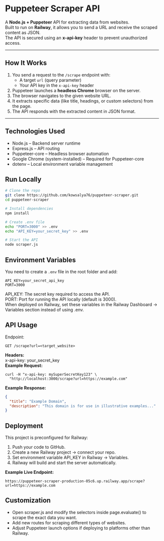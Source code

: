 # Puppeteer Scraper API

A **Node.js + Puppeteer** API for extracting data from websites.  
Built to run on **Railway**, it allows you to send a URL and receive the scraped content as JSON.  
The API is secured using an **x-api-key** header to prevent unauthorized access.

---

## How It Works
1. You send a request to the `/scrape` endpoint with:
   - A target `url` (query parameter)
   - Your API key in the `x-api-key` header
2. Puppeteer launches a **headless Chrome** browser on the server.
3. The browser navigates to the given website URL.
4. It extracts specific data (like title, headings, or custom selectors) from the page.
5. The API responds with the extracted content in JSON format.

---
## Technologies Used
* Node.js – Backend server runtime
* Express.js – API routing
* Puppeteer-core – Headless browser automation
* Google Chrome (system-installed) – Required for Puppeteer-core
* dotenv – Local environment variable management
## Run Locally
```bash
# Clone the repo
git clone https://github.com/kowsalya76/puppeteer-scraper.git
cd puppeteer-scraper

# Install dependencies
npm install

# Create .env file
echo "PORT=3000" >> .env
echo "API_KEY=your_secret_key" >> .env

# Start the API
node scraper.js  
```
## Environment Variables
You need to create a `.env` file in the root folder and add:
```
API_KEY=your_secret_api_key
PORT=3000
```
API_KEY: The secret key required to access the API.  
PORT: Port for running the API locally (default is 3000).  
When deployed on Railway, set these variables in the Railway Dashboard → Variables section instead of using .env.
## API Usage
Endpoint:
```
GET /scrape?url=<target_website>  
```
**Headers:**  
x-api-key: your_secret_key  
**Example Request:**
```
curl -H "x-api-key: mySuperSecretKey123" \
  "http://localhost:3000/scrape?url=https://example.com"
```
  
**Example Response:**
```json
{
  "title": "Example Domain",
  "description": "This domain is for use in illustrative examples..."
}
```
## Deployment
This project is preconfigured for Railway:
1. Push your code to GitHub.
2. Create a new Railway project → connect your repo.
3. Set environment variable API_KEY in Railway → Variables.
4. Railway will build and start the server automatically.
   
**Example Live Endpoint:**
```
https://puppeteer-scraper-production-05c6.up.railway.app/scrape?url=https://example.com
```
## Customization
+ Open scraper.js and modify the selectors inside page.evaluate() to scrape the exact data you want.
+ Add new routes for scraping different types of websites.
+ Adjust Puppeteer launch options if deploying to platforms other than Railway.




